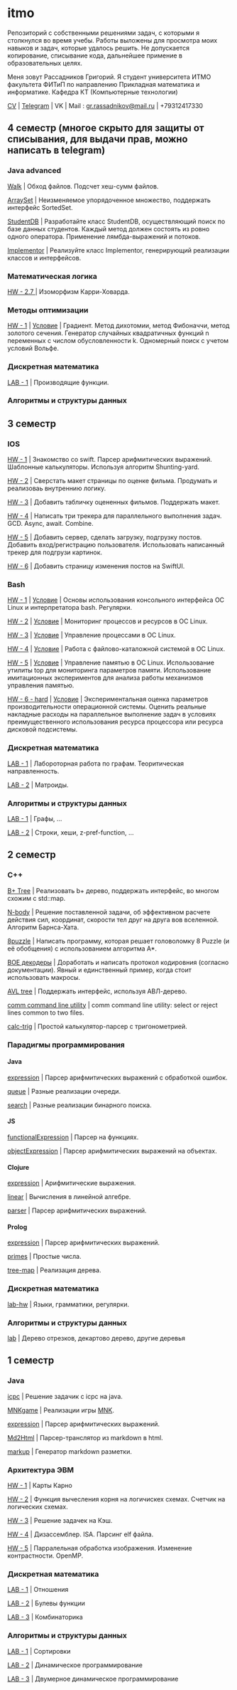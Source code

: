 # itmo 
Репозиторий с собственными решениями задач, с которыми я столкнулся во время учебы. Работы выложены для просмотра моих навыков и задач, которые удалось решить. Не допускается копирование, списывание кода, дальнейшее примение в образовательных целях.

Меня зовут Рассадников Григорий. Я студент университета ИТМО факультета ФИТиП по направлению Прикладная математика и информатике. Кафедра КТ (Компьютерные технологии)

[CV](https://github.com/gr-rassadnikov/itmo/blob/main/resume.docx) | [Telegram](https://t.me/gr_rassadnikov) | VK | Mail : gr.rassadnikov@mail.ru | +79312417330


## 4 семестр (многое скрыто для защиты от списывания, для выдачи прав, можно написать в telegram)
### Java advanced

[Walk](https://www.kgeorgiy.info/courses/java-advanced/homeworks.html#walk) |  Обход файлов. Подсчет хеш-сумм файлов.

[ArraySet]() | Неизменяемое упорядоченное множество, поддержать интерфейс SortedSet.

[StudentDB]() | Разработайте класс StudentDB, осуществляющий поиск по базе данных студентов. Каждый метод должен состоять из ровно одного оператора. Применение лямбда-выражений и потоков.

[Implementor]() | Реализуйте класс Implementor, генерирующий реализации классов и интерфейсов.

### Математическая логика

[HW - 2.7 ]() | Изоморфизм Карри-Ховарда.

### Методы оптимизации

[HW - 1]() | [Условие]() | Градиент. Метод дихотомии, метод Фибоначчи, метод золотого сечения. Генератор случайных квадратичных функций n переменных с числом обусловленности k. Одномерный поиск с учетом условий Вольфе.

### Дискретная математика

[LAB - 1]() | Производящие функции.

### Алгоритмы и структуры данных

## 3 семестр
### IOS

[HW - 1](https://github.com/gr-rassadnikov/itmo/tree/main/sem-3/ios/HW--1-algoTask-Swift) | Знакомство со swift. Парсер арифмитических выражений. Шаблонные калькуляторы. Используя алгоритм Shunting-yard.

[HW - 2](https://github.com/gr-rassadnikov/itmo/tree/main/sem-3/ios/HW--2-addMovie) | Сверстать макет страницы по оценке фильма. Продумать и реализоваь внутреннию логику.


[HW - 3](https://github.com/gr-rassadnikov/itmo/tree/main/sem-3/ios/HW--3-tableMovies) | Добавить табличку оцененных фильмов. Поддержать макет.

[HW - 4](https://github.com/gr-rassadnikov/itmo/tree/main/sem-3/ios/HW--4-Tracker-GCD-asyncAwait-Combine) | Написать три трекера для параллельного выполнения задач. GCD. Async, await. Combine.

[HW - 5](https://github.com/gr-rassadnikov/itmo/tree/main/sem-3/ios/HW--5-server-movies-data-logIn) | Добавить сервер, сделать загрузку, подгрузку постов. Добавить вход/регистрацию пользователя. Использовать написанный трекер для подгрузи картинок.

[HW - 6](https://github.com/gr-rassadnikov/itmo/tree/main/sem-3/ios/HW--6-SwiftUI) | Добавить страницу изменения постов на SwiftUI.

### Bash

[HW - 1]() | [Условие](https://github.com/gr-rassadnikov/itmo/blob/main/sem-3/os/OS_Lab1.pdf) |  Основы использования консольного интерфейса ОС Linux и интерпретатора bash. Регулярки.

[HW - 2]() | [Условие](https://github.com/gr-rassadnikov/itmo/blob/main/sem-3/os/OS_Lab2.pdf) | Мониторинг процессов и ресурсов в ОС Linux.

[HW - 3](https://github.com/gr-rassadnikov/itmo/tree/main/sem-3/os/lab3) | [Условие](https://github.com/gr-rassadnikov/itmo/blob/main/sem-3/os/OS_Lab3.pdf)  | Управление процессами в ОС Linux.

[HW - 4](https://github.com/gr-rassadnikov/itmo/tree/main/sem-3/os/lab4)  | [Условие](https://github.com/gr-rassadnikov/itmo/blob/main/sem-3/os/OS_Lab4.pdf) |  Работа с файлово-каталожной системой в ОС Linux.

[HW - 5](https://github.com/gr-rassadnikov/itmo/tree/main/sem-3/os/lab5)  | [Условие](https://github.com/gr-rassadnikov/itmo/blob/main/sem-3/os/OS_Lab5.pdf) |  Управление памятью в ОС Linux. Использование утилиты top для мониторинга параметров памяти. Использование имитационных экспериментов для анализа работы механизмов управления памятью.

[HW - 6 - hard](https://github.com/gr-rassadnikov/itmo/tree/main/sem-3/os/lab6)  | [Условие](https://github.com/gr-rassadnikov/itmo/blob/main/sem-3/os/OS_Lab6_hard.pdf) | Экспериментальная оценка параметров производительности операционной системы. Оценить реальные накладные расходы на параллельное выполнение задач в условиях преимущественного использования ресурса процессора или ресурса дисковой подсистемы.


### Дискретная математика

[LAB - 1](https://github.com/gr-rassadnikov/itmo/tree/main/sem-3/dm/lab-1) | Лабороторная работа по графам. Теоритическая направленность.

[LAB - 2](https://github.com/gr-rassadnikov/itmo/tree/main/sem-3/dm/lab-2) | Матроиды.

### Алгоритмы и структуры данных

[LAB - 1]() | Графы, ...

[LAB - 2]() | Строки, хеши, z-pref-function, ...

## 2 семестр
### С++

[B+ Tree](https://github.com/gr-rassadnikov/itmo/tree/main/sem-2/cpp/bptree) | Реализовать b+ дерево, поддержать интерфейс, во многом схожим с std::map.

[N-body](https://github.com/gr-rassadnikov/itmo/tree/main/sem-2/cpp/n-body) | Решение поставленной задачи, об эффективном расчете действия сил, координат, скорости тел друг на друга вов вселенной. Алгоритм Барнса-Хата.

[8puzzle](https://github.com/gr-rassadnikov/itmo/tree/main/sem-2/cpp/8puzzle) | Написать программу, которая решает головоломку 8 Puzzle (и её обобщения) с использованием алгоритма A\*.

[BOE декодеры](https://github.com/gr-rassadnikov/itmo/tree/main/sem-2/cpp/boe-order-execution) | Доработать и написать протокол кодировния (согласно документации). Явный и единственный пример, когда стоит использовать макросы.

[AVL tree](https://github.com/gr-rassadnikov/itmo/tree/main/sem-2/cpp/trees-avl) | Поддержать интерфейс, используя АВЛ-дерево.

[comm command line utility](https://github.com/gr-rassadnikov/itmo/tree/main/sem-2/cpp/comm#comm-command-line-utility) | comm command line utility: select or reject lines common to two files.

[calc-trig](https://github.com/gr-rassadnikov/itmo/tree/main/sem-2/cpp/calc-trig) | Простой калькулятор-парсер с тригонометрией.
 
### Парадигмы программирования

#### Java

[expression](https://github.com/gr-rassadnikov/itmo/tree/main/sem-2/prog/java/expression) | Парсер арифмитических выражений с обработкой ошибок.

[queue](https://github.com/gr-rassadnikov/itmo/tree/main/sem-2/prog/java/queue) | Разные реализации очереди.

[search](https://github.com/gr-rassadnikov/itmo/tree/main/sem-2/prog/java/search) | Разные реализации бинарного поиска.

#### JS

[functionalExpression](https://github.com/gr-rassadnikov/itmo/blob/main/sem-2/prog/javascript/functionalExpression.js) | Парсер на функциях.

[objectExpression](https://github.com/gr-rassadnikov/itmo/blob/main/sem-2/prog/javascript/objectExpression.js) | Парсер арифмитических выражений на объектах.

#### Clojure

[expression](https://github.com/gr-rassadnikov/itmo/blob/main/sem-2/prog/clojure/expression.clj) | Арифмитические выражения.

[linear](https://github.com/gr-rassadnikov/itmo/blob/main/sem-2/prog/clojure/linear.clj) | Вычисления в линейной алгебре.

[parser](https://github.com/gr-rassadnikov/itmo/blob/main/sem-2/prog/clojure/parser.clj) | Парсер арифмитических выражений.

#### Prolog

[expression](https://github.com/gr-rassadnikov/itmo/blob/main/sem-2/prog/prolog/expression.pl) | Парсер арифмитических выражений.

[primes](https://github.com/gr-rassadnikov/itmo/blob/main/sem-2/prog/prolog/primes.pl) | Простые числа.

[tree-map](https://github.com/gr-rassadnikov/itmo/blob/main/sem-2/prog/prolog/tree-map.pl) | Реализация дерева.

### Дискретная математика

[lab-hw](https://github.com/gr-rassadnikov/itmo/tree/main/sem-2/dm) | Языки, грамматики, регулярки.


### Алгоритмы и структуры данных

[lab](https://github.com/gr-rassadnikov/itmo/tree/main/sem-2/asd) | Дерево отрезков, декартово дерево, другие деревья

## 1 семестр
### Java

[icpc](https://github.com/gr-rassadnikov/itmo/tree/main/sem-1/java/qf-solutions) | Решение задачик с icpc на java.

[MNKgame](https://github.com/gr-rassadnikov/itmo/tree/main/sem-1/java/java-solutions/game) | Реализации игры [MNK](https://en.wikipedia.org/wiki/M,n,k-game).

[expression](https://github.com/gr-rassadnikov/itmo/tree/main/sem-1/java/java-solutions/expression) | Парсер арифмитических выражений.

[Md2Html](https://github.com/gr-rassadnikov/itmo/tree/main/sem-1/java/java-solutions/md2html) | Парсер-транслятор из markdown в html.

[markup](https://github.com/gr-rassadnikov/itmo/tree/main/sem-1/java/java-solutions/markup) | Генератор markdown разметки.

### Архитектура ЭВМ

[HW - 1](https://github.com/gr-rassadnikov/itmo/tree/main/sem-1/aibm/hw-1) | Карты Карно

[HW - 2](https://github.com/gr-rassadnikov/itmo/tree/main/sem-1/aibm/hw-2) | Функция вычесления корня на логичискех схемах. Счетчик на логических схемах.

[HW - 3](https://github.com/gr-rassadnikov/itmo/tree/main/sem-1/aibm/hw-3) | Решение задачек на Кэш.

[HW - 4](https://github.com/gr-rassadnikov/itmo/tree/main/sem-1/aibm/hw-4) | Дизассемблер. ISA. Парсинг elf файла.

[HW - 5](https://github.com/gr-rassadnikov/itmo/tree/main/sem-1/aibm/hw-5) | Парралельная обработка изображения. Изменение контрастности. OpenMP.

### Дискретная математика

[LAB - 1](https://github.com/gr-rassadnikov/itmo/tree/main/sem-1/dm/lab-1) | Отношения

[LAB - 2](https://github.com/gr-rassadnikov/itmo/tree/main/sem-1/dm/lab-2) | Булевы функции

[LAB - 3](https://github.com/gr-rassadnikov/itmo/tree/main/sem-1/dm/lab-3) | Комбинаторика

### Алгоритмы и структуры данных

[LAB - 1](https://github.com/gr-rassadnikov/itmo/tree/main/sem-1/asd/lab-1) | Сортировки

[LAB - 2](https://github.com/gr-rassadnikov/itmo/tree/main/sem-1/asd/lab-2) | Динамическое программирование

[LAB - 3](https://github.com/gr-rassadnikov/itmo/tree/main/sem-1/asd/lab-3) | Двумерное динамическое программирование
